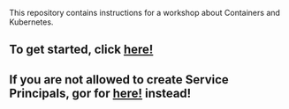 This repository contains instructions for a workshop about Containers and Kubernetes. 

## To get started, click  <a href="https://github.com/pelithne/k8s/blob/master/workshop.md">here!</a>

## If  you are not allowed to create Service Principals, gor for <a href="https://github.com/pelithne/k8s/blob/master/workshop-no-sp.md">here!</a> instead!
